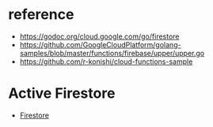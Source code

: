 # reference
- https://godoc.org/cloud.google.com/go/firestore
- https://github.com/GoogleCloudPlatform/golang-samples/blob/master/functions/firebase/upper/upper.go
- https://github.com/r-konishi/cloud-functions-sample

# Active Firestore
- [Firestore](https://console.cloud.google.com/firestore)
